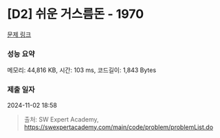 # [D2] 쉬운 거스름돈 - 1970 

[문제 링크](https://swexpertacademy.com/main/code/problem/problemDetail.do?contestProbId=AV5PsIl6AXIDFAUq) 

### 성능 요약

메모리: 44,816 KB, 시간: 103 ms, 코드길이: 1,843 Bytes

### 제출 일자

2024-11-02 18:58



> 출처: SW Expert Academy, https://swexpertacademy.com/main/code/problem/problemList.do